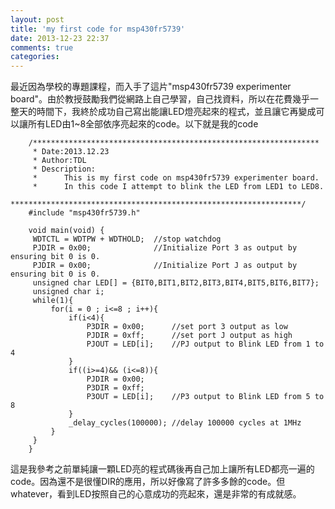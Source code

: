 ```yaml
---
layout: post
title: 'my first code for msp430fr5739'
date: 2013-12-23 22:37
comments: true
categories: 
---
```

最近因為學校的專題課程，而入手了這片"msp430fr5739 experimenter board"。由於教授鼓勵我們從網路上自己學習，自己找資料，所以在花費幾乎一整天的時間下，我終於成功自己寫出能讓LED燈亮起來的程式，並且讓它再變成可以讓所有LED由1~8全部依序亮起來的code。以下就是我的code
<!--more-->
```
	/****************************************************************
	 * Date:2013.12.23
	 * Author:TDL
	 * Description:
	 * 		This is my first code on msp430fr5739 experimenter board.
	 * 		In this code I attempt to blink the LED from LED1 to LED8.
	 *****************************************************************/
	#include "msp430fr5739.h"
	
	void main(void) {
	 WDTCTL = WDTPW + WDTHOLD;  //stop watchdog
	 PJDIR = 0x00; 				//Initialize Port 3 as output by ensuring bit 0 is 0.
	 PJDIR = 0x00; 				//Initialize Port J as output by ensuring bit 0 is 0.
	 unsigned char LED[] = {BIT0,BIT1,BIT2,BIT3,BIT4,BIT5,BIT6,BIT7};
	 unsigned char i;
	 while(1){
		 for(i = 0 ; i<=8 ; i++){
			 if(i<4){
				 P3DIR = 0x00; 		//set port 3 output as low
				 PJDIR = 0xff; 		//set port J output as high
				 PJOUT = LED[i];	//PJ output to Blink LED from 1 to 4
			 }
			 if((i>=4)&& (i<=8)){
				 PJDIR = 0x00;
				 P3DIR = 0xff;
				 P3OUT = LED[i];	//P3 output to Blink LED from 5 to 8
			 }
			 _delay_cycles(100000); //delay 100000 cycles at 1MHz
		 }
	 }
	}
```
這是我參考之前單純讓一顆LED亮的程式碼後再自己加上讓所有LED都亮一遍的code。因為還不是很懂DIR的應用，所以好像寫了許多多餘的code。但whatever，看到LED按照自己的心意成功的亮起來，還是非常的有成就感。